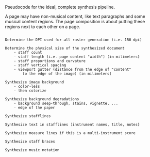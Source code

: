 
Pseudocode for the ideal, complete synthesis pipeline.

A page may have non-musical content, like text paragraphs and some musical content regions. The page composition is about putting these regions next to each other on a page.

```

Determine the DPI used for all raster generation (i.e. 150 dpi)

Determine the physical size of the synthesized document
    - staff count
    - staff length (i.e. page content "width") (in milimeters)
    - staff proportions and curvature
    - staff vertical spacing
    - viewport gutter (distance from the edge of "content"
        to the edge of the image) (in milimeters)

Synthesize image background
    - color-less
    - then colorize

Synthesize background degradations
    - background seep-through, stains, vignette, ...
    - edge of the paper

Synthesize stafflines

Synthesize text in stafflines (instrument names, title, notes)

Synthesize measure lines if this is a multi-instrument score

Synthesize staff braces

Synthesize music notation

```
